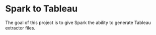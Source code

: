 # Spark to Tableau

The goal of this project is to give Spark the ability to generate Tableau extractor files. 
